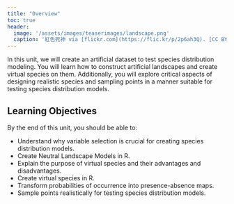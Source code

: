 ```yaml
---
title: "Overview"
toc: true
header:
  image: '/assets/images/teaserimages/landscape.png'
  caption: '紅色死神 via [flickr.com](https://flic.kr/p/2p6ah3Q). [CC BY-NC-SA 2.0](https://creativecommons.org/licenses/by-nc-sa/2.0/). Image cropped.'
---
```

In this unit, we will create an artificial dataset to test species distribution modeling. You will learn how to construct artificial landscapes and create virtual species on them. Additionally, you will explore critical aspects of designing realistic species and sampling points in a manner suitable for testing species distribution models.

<!--more-->

## Learning Objectives
By the end of this unit, you should be able to:

- Understand why variable selection is crucial for creating species distribution models.
- Create Neutral Landscape Models in R.
- Explain the purpose of virtual species and their advantages and disadvantages.
- Create virtual species in R.
- Transform probabilities of occurrence into presence-absence maps.
- Sample points realistically for testing species distribution models.